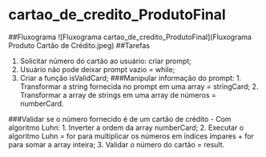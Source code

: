 # cartao_de_credito_ProdutoFinal
##Fluxograma
![Fluxograma cartao_de_credito_ProdutoFinal](Fluxograma Produto Cartão de Crédito.jpeg)
##Tarefas
  1. Solicitar número do cartão ao usuário: criar prompt;
  2. Usuário não pode deixar prompt vazio = while;
  3. Criar a função isValidCard;
###Manipular informação do prompt:
    1. Transformar a string fornecida no prompt em uma array = stringCard;
    2. Transformar a array de strings em uma array de números = numberCard.

###Validar se o número fornecido é de um cartão de crédito - Com algoritmo Luhn:
    1. Inverter a ordem da array numberCard;
    2. Executar o algoritmo Luhn = for para multiplicar os números em índices ímpares + for para somar a array inteira;
    3. Validar o número do cartão = result.
